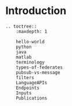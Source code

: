 Introduction
============

```eval_rst
.. toctree::
    :maxdepth: 1

    hello-world
    python
    java
    matlab
    terminology
    types-of-federates
    pubsub-vs-message
    filters
    LanguageAPIs
    Endpoints
    Inputs
    Publications
```
